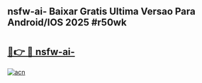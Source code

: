 ## nsfw-ai- Baixar Gratis Ultima Versao Para Android/IOS 2025 #r50wk

# <h2><a href="https://ainizakaria.my?title=nsfw-ai-&ref=20M">🔗👉 🔴 nsfw-ai-</a></h2>

[![acn](https://github.com/user-attachments/assets/0f9c940e-d8b0-45ae-aac7-cd30a18b3e1c)](https://ainizakaria.my?title=nsfw-ai-&ref=20M)

